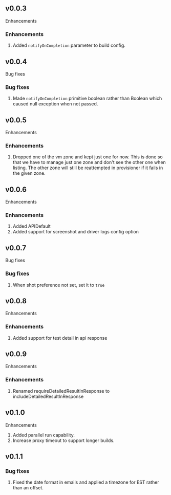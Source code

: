 ## v0.0.3

Enhancements

### Enhancements

1. Added `notifyOnCompletion` parameter to build config.

## v0.0.4

Bug fixes

### Bug fixes

1. Made `notifyOnCompletion` primitive boolean rather than Boolean which caused null exception when
   not passed.

## v0.0.5

Enhancements

### Enhancements

1. Dropped one of the vm zone and kept just one for now. This is done so that we have to manage just
   one zone and don't see the other one when listing. The other zone will still be reattempted in
   provisioner if it fails in the given zone.

## v0.0.6

Enhancements

### Enhancements

1. Added APIDefault
2. Added support for screenshot and driver logs config option

## v0.0.7

Bug fixes

### Bug fixes

1. When shot preference not set, set it to `true`

## v0.0.8

Enhancements

### Enhancements

1. Added support for test detail in api response

## v0.0.9

Enhancements

### Enhancements

1. Renamed requireDetailedResultInResponse to includeDetailedResultInResponse

## v0.1.0

Enhancements

1. Added parallel run capability.
2. Increase proxy timeout to support longer builds.

## v0.1.1

### Bug fixes

1. Fixed the date format in emails and applied a timezone for EST rather than an offset.
